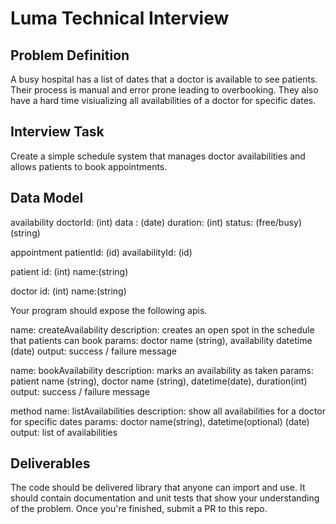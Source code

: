 # Luma Technical Interview

## Problem Definition

A busy hospital has a list of dates that a doctor is available to see patients. Their process is manual and error prone leading to overbooking. They also have a hard time visiualizing all availabilities of a doctor for specific dates. 

## Interview Task

Create a simple schedule system that manages doctor availabilities and allows patients to book appointments.

## Data Model

availability
  doctorId: (int)
  data : (date)
  duration: (int)
  status: (free/busy) (string)

appointment
	patientId: (id)
	availabilityId: (id)

patient
	id: (int)
	name:(string)

doctor
	id: (int)
	name:(string)


Your program should expose the following apis.

name: createAvailability
description: creates an open spot in the schedule that patients can book
params: doctor name (string), availability datetime (date)
output: success / failure message

name: bookAvailability
description: marks an availability as taken
params: patient name (string), doctor name (string), datetime(date), duration(int)
output: success / failure message

method name: listAvailabilities
description: show all availabilities for a doctor for specific dates
params: doctor name(string), datetime(optional) (date) 
output: list of availabilities



## Deliverables

The code should be delivered library that anyone can import and use. It should contain documentation and unit tests that show your understanding of the problem. Once you&#39;re finished, submit a PR to this repo.
